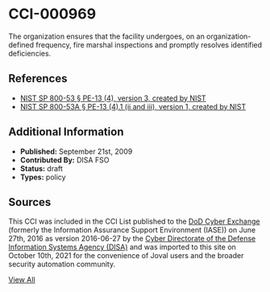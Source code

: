 # CCI-000969

The organization ensures that the facility undergoes, on an organization-defined frequency, fire marshal inspections and promptly resolves identified deficiencies.

## References ##

* [NIST SP 800-53 § PE-13 (4), version 3, created by NIST](http://csrc.nist.gov/publications/PubsSPs.html)
* [NIST SP 800-53A § PE-13 (4).1 (ii and iii), version 1, created by NIST](http://csrc.nist.gov/publications/PubsSPs.html)


## Additional Information ##

* **Published:** September 21st, 2009
* **Contributed By:** DISA FSO
* **Status:** draft
* **Types:** policy

## Sources ##

This CCI was included in the CCI List published to the [DoD Cyber Exchange](https://public.cyber.mil/stigs/cci/)
(formerly the Information Assurance Support Environment (IASE)) on June 27th, 2016 as version
2016-06-27 by the [Cyber Directorate of the Defense Information Systems Agency (DISA)](https://public.cyber.mil/about-cyber/)
and was imported to this site on October 10th, 2021 for the convenience of Joval users and the broader
security automation community.

[View All](../README.md)

